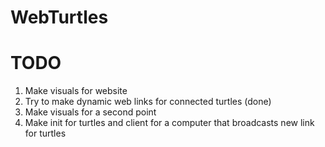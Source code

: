 # WebTurtles

# TODO
1. Make visuals for website
2. Try to make dynamic web links for connected turtles (done)
3. Make visuals for a second point
4. Make init for turtles and client for a computer that broadcasts new link for turtles

